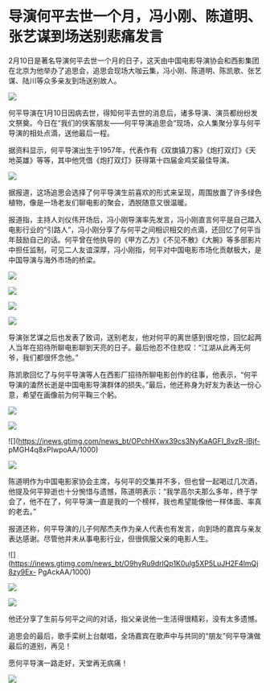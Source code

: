 # 导演何平去世一个月，冯小刚、陈道明、张艺谋到场送别悲痛发言

2月10日是著名导演何平去世一个月的日子，这天由中国电影导演协会和西影集团在北京为他举办了追思会，追思会现场大咖云集，冯小刚、陈道明、陈凯歌、张艺谋、陆川等众多亲友到场送别故人。

![](https://inews.gtimg.com/news_bt/O8YjcCYJDESwjGc94PeqOBtV6___lg0l4yb8NfJA0pYvIAA/1000)

何平导演在1月10日因病去世，得知何平去世的消息后，诸多导演、演员都纷纷发文祭奠。今日在“我们的侠客朋友——何平导演追思会“现场，众人集聚分享与何平导演的相处点滴，送他最后一程。

据资料显示，何平导演出生于1957年，代表作有《双旗镇刀客》《炮打双灯》《天地英雄》等等，其中他凭借《炮打双灯》获得第十四届金鸡奖最佳导演。

![](https://inews.gtimg.com/news_bt/O19YBMk2ovH7chh5lRq0WNZ99QvDYYTearw17eEDCRQo4AA/1000)

据报道，这场追思会选择了何平导演生前喜欢的形式来呈现，周围放置了许多绿色植物，像是一场老友们聊电影的聚会，洒脱随意又很温暖。

报道指，主持人刘仪伟开场后，冯小刚导演率先发言，冯小刚直言何平是自己踏入电影行业的“引路人”，冯小刚分享了与何平之间相识相交的点滴，还回忆了何平当年鼓励自己的话。何平曾在他执导的《甲方乙方》《不见不散》《大腕》等多部影片中担任监制，可见二人友谊深厚，冯小刚指，何平对中国电影市场化贡献极大，是中国导演与海外市场的桥梁。

![](https://inews.gtimg.com/news_bt/O2xtP3Jq19pXafhB9CmkWUav6OxJu0lzHZuvQ55_vdc2YAA/1000)

![](https://inews.gtimg.com/news_bt/Oxj2kpIgl4r8wvLvdA4HOHVDM5wgD_nwHTSwjtfsyi7sYAA/1000)

![](https://inews.gtimg.com/news_bt/OJr8wBHbzhutso3oELhb1lU0zCYPb7nZ5RG6zLKe_9V30AA/1000)

![](https://inews.gtimg.com/news_bt/OCSdxO2XBOUWMI5OdphXxigaT84Q-ODlgOIzor51JxzMQAA/1000)

导演张艺谋之后也发表了致词，送别老友，他对何平的离世感到很吃惊，回忆起两人当年在招待所聊电影聊到天亮的日子。最后他忍不住悲叹：“江湖从此再无何爷，我们都很怀念他。”

陈凯歌回忆了与何平导演等人在西影厂招待所聊电影创作的往事，他表示，“何平导演的溘然长逝是中国电影导演群体的损失。”最后，他还称身为好友为表达一份心意，希望在画像前为何平鞠三个躬。

![](https://inews.gtimg.com/news_bt/OYmWT2g-y9bh6iDnkvyYfC64kmLnA3qzV0O_VbGcCD53IAA/1000)

![](https://inews.gtimg.com/news_bt/OCQF1-Wo4aYWSq_wbslRHe0ixQFCnwgOXdrSubfvv2JEQAA/1000)

![](https://inews.gtimg.com/news_bt/OPchHXwx39cs3NyKaAGFI_8vzR-lBjf-
pMGH4q8xPIwpoAA/1000)

![](https://inews.gtimg.com/news_bt/OTIU2oKWvCZ3wx8pnwpd85Nl_D9SFxnkBDhQpq7518-mkAA/1000)

陈道明作为中国电影家协会主席，与何平的交集并不多，但也曾一起喝过几次酒，他提及何平猝逝也十分惋惜与遗憾，陈道明表示：“我学高尔夫那么多年，终于学会了，他不在了，何平导演一直是我的一个榜样，我也希望能像他一样体面、率真的老去。”

报道还称，何平导演的儿子何邴杰夫作为亲人代表也有发言，向到场的嘉宾与亲友表达感谢。尽管他并未从事电影行业，但很佩服父亲的电影人生。

![](https://inews.gtimg.com/news_bt/O9hyRu9drlQp1K0ulg5XP5LuJH2F4lmQj8zy9Ex-
PgAckAA/1000)

![](https://inews.gtimg.com/news_bt/OQyZugsJlLNhg83nokQi6cvNpXFx86xfNRUhFSQ522prEAA/1000)

![](https://inews.gtimg.com/news_bt/OGYmMJnhecmTuJxCC7jlQUlC9m3jMoREoj42nQ92lN3-4AA/1000)

他还分享了生前与何平之间的对话，指父亲说他一生活得很精彩，没有太多遗憾。

追思会的最后，歌手栾树上台献唱，全场嘉宾在歌声中与共同的“朋友”何平导演做最后的道别，再见！

愿何平导演一路走好，天堂再无病痛！

![](https://inews.gtimg.com/news_bt/OLtLb0_kRFccqAOs2oAn1ByP0_8UmGHRaxsaZq5YxiL_0AA/1000)

